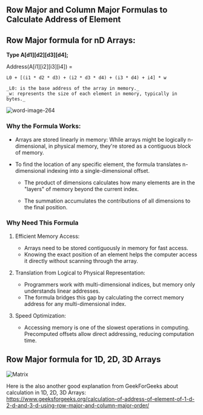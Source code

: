 ## Row Major and Column Major Formulas to Calculate Address of Element

## Row Major formula for nD Arrays:

**Type A[d1][d2][d3][d4];**

Address(A[i1][i2][i3][i4]) =

    L0 + [(i1 * d2 * d3) + (i2 * d3 * d4) + (i3 * d4) + i4] * w

    _L0: is the base address of the array in memory._
    _w: represents the size of each element in memory, typically in bytes._

![word-image-264](https://github.com/user-attachments/assets/4b737a76-cbe3-4bb6-9c3b-145145e993e5)

### Why the Formula Works:

- Arrays are stored linearly in memory: While arrays might be logically
  n-dimensional, in physical memory, they're stored as a contiguous block of memory.

- To find the location of any specific element, the formula translates n-dimensional indexing into a single-dimensional offset.

  - The product of dimensions calculates how many elements are in the "layers" of memory beyond the current index.

  - The summation accumulates the contributions of all dimensions to the final position.

### Why Need This Formula

1. Efficient Memory Access:

   - Arrays need to be stored contiguously in memory for fast access.
   - Knowing the exact position of an element helps the computer access it directly without scanning through the array.

2. Translation from Logical to Physical Representation:

   - Programmers work with multi-dimensional indices, but memory only understands linear addresses.
   - The formula bridges this gap by calculating the correct memory address for any multi-dimensional index.

3. Speed Optimization:

   - Accessing memory is one of the slowest operations in computing. Precomputed offsets allow direct addressing, reducing computation time.

## Row Major formula for 1D, 2D, 3D Arrays

![Matrix](https://github.com/user-attachments/assets/6b9e068b-a85d-4df9-8ef9-33d082a60dee)

Here is the also another good explanation from GeekForGeeks about calculation in 1D, 2D, 3D Arrays:
https://www.geeksforgeeks.org/calculation-of-address-of-element-of-1-d-2-d-and-3-d-using-row-major-and-column-major-order/
